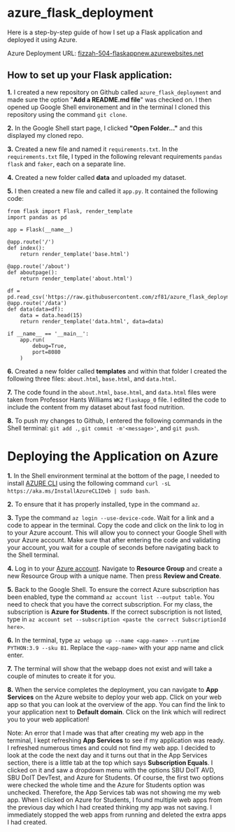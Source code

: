 # azure_flask_deployment

Here is a step-by-step guide of how I set up a Flask application and deployed it using Azure.

Azure Deployment URL: [fizzah-504-flaskappnew.azurewebsites.net](https://fizzah-504-flaskappnew.azurewebsites.net/)

## How to set up your Flask application:

**1.** I created a new repository on Github called ```azure_flask_deployment``` and made sure the option "**Add a README.md file**" was checked on. I then opened up Google Shell environement and in the terminal I cloned this repository using the command ```git clone```. 

**2.** In the Google Shell start page, I clicked **"Open Folder..."** and this displayed my cloned repo. 

**3.** Created a new file and named it ```requirements.txt```. In the ```requirements.txt``` file, I typed in the following relevant requirements ```pandas``` ```flask```  and ```faker```, each on a separate line. 

**4.** Created a new folder called **data** and uploaded my dataset. 

**5.** I then created a new file and called it ```app.py```. It contained the following code: 

```
from flask import Flask, render_template
import pandas as pd

app = Flask(__name__)

@app.route('/')
def index():
    return render_template('base.html')

@app.route('/about')
def aboutpage():
    return render_template('about.html')

df = pd.read_csv('https://raw.githubusercontent.com/zf81/azure_flask_deployment/main/data/FastFoodNutrition.csv')
@app.route('/data')
def data(data=df):
    data = data.head(15)
    return render_template('data.html', data=data)

if __name__ == '__main__':
    app.run(
        debug=True,
        port=8080
    )
```


**6.** Created a new folder called **templates** and within that folder I created the following three files: ```about.html```, ```base.html```, and ```data.html```.

**7.** The code found in the ```about.html```, ```base.html```, and ```data.html``` files were taken from Professor Hants Williams ```WK2``` ```flaskapp_0``` file. I edited the code to include the content from my dataset about fast food nutrition. 

**8.** To push my changes to Github, I entered the following commands in the Shell terminal: ```git add .```, ```git commit -m'<message>'```, and ```git push```. 


# Deploying the Application on Azure
**1.** In the Shell environment terminal at the bottom of the page, I needed to install [AZURE CLI](https://learn.microsoft.com/en-us/cli/azure/install-azure-cli-linux?pivots=apt) using the following command ```curl -sL https://aka.ms/InstallAzureCLIDeb | sudo bash```. 

**2.** To ensure that it has properly installed, type in the command ```az```. 

**3.** Type the command ```az login --use-device-code```. Wait for a link and a code to appear in the terminal. Copy the code and click on the link to log in to your Azure account. This will allow you to connect your Google Shell with your Azure account. Make sure that after entering the code and validating your account, you wait for a couple of seconds before navigating back to the Shell terminal.

**4.** Log in to your [Azure account](https://azure.microsoft.com/en-us/). Navigate to **Resource Group** and create a new Resource Group with a unique name. Then press **Review and Create**.

**5.** Back to the Google Shell. To ensure the correct Azure subscription has been enabled, type the command ```az account list --output table```. You need to check that you have the correct subscription. For my class, the subscription is **Azure for Students**. If the correct subscription is not listed, type in ```az account set --subscription <paste the correct SubscriptionId here>```.

**6.** In the terminal, type ```az webapp up --name <app-name> --runtime PYTHON:3.9 --sku B1```. Replace the ```<app-name>``` with your app name and click enter. 

**7.** The terminal will show that the webapp does not exist and will take a couple of minutes to create it for you. 

**8.** When the service completes the deployment, you can navigate to **App Services** on the Azure website to deploy your web app. Click on your web app so that you can look at the overview of the app. You can find the link to your application next to **Default domain**. Click on the link which will redirect you to your web application!

Note: An error that I made was that after creating my web app in the terminal, I kept refreshing **App Services** to see if my application was ready. I refreshed numerous times and could not find my web app. I decided to look at the code the next day and it turns out that in the App Services section, there is a little tab at the top which says **Subscription Equals**. I clicked on it and saw a dropdown menu with the options SBU DoIT AVD, SBU DoIT DevTest, and Azure for Students. Of course, the first two options were checked the whole time and the Azure for Students option was unchecked. Therefore, the App Services tab was not showing me my web app. When I clicked on Azure for Students, I found multiple web apps from the previous day which I had created thinking my app was not saving. I immediately stopped the web apps from running and deleted the extra apps I had created. 




